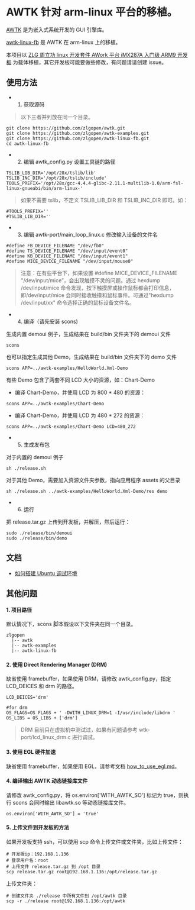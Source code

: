 # AWTK 针对 arm-linux 平台的移植。

[AWTK](https://github.com/zlgopen/awtk) 是为嵌入式系统开发的 GUI 引擎库。

[awtk-linux-fb](https://github.com/zlgopen/awtk-linux-fb) 是 AWTK 在 arm-linux 上的移植。

本项目以 [ZLG 周立功 linux 开发套件 AWork 平台 iMX287A 入门级 ARM9 开发板](https://item.taobao.com/item.htm?spm=a230r.1.14.1.29c8b3f8qxjYf7&id=536334628394&ns=1&abbucket=17#detail) 为载体移植，其它开发板可能要做些修改，有问题请请创建 issue。 

## 使用方法

* 1. 获取源码

> 以下三者并列放在同一个目录。

```
git clone https://github.com/zlgopen/awtk.git
git clone https://github.com/zlgopen/awtk-examples.git
git clone https://github.com/zlgopen/awtk-linux-fb.git
cd awtk-linux-fb
```

* 2. 编辑 awtk_config.py 设置工具链的路径

```
TSLIB_LIB_DIR='/opt/28x/tslib/lib'
TSLIB_INC_DIR='/opt/28x/tslib/include'
TOOLS_PREFIX='/opt/28x/gcc-4.4.4-glibc-2.11.1-multilib-1.0/arm-fsl-linux-gnueabi/bin/arm-linux-'
```

> 如果不需要 tslib，不定义 TSLIB\_LIB\_DIR 和 TSLIB\_INC\_DIR 即可。如：

```
#TOOLS_PREFIX=''
#TSLIB_LIB_DIR=''
```

* 3. 编辑 awtk-port/main\_loop\_linux.c 修改输入设备的文件名

```
#define FB_DEVICE_FILENAME "/dev/fb0"
#define TS_DEVICE_FILENAME "/dev/input/event0"
#define KB_DEVICE_FILENAME "/dev/input/event1"
#define MICE_DEVICE_FILENAME "/dev/input/mouse0"
```

> 注意：在有些平台下，如果设置 #define MICE_DEVICE_FILENAME "/dev/input/mice”，会出现触摸不灵的问题。通过 hexdump /dev/input/mice 命令发现，按下触摸屏或操作鼠标都会打印信息，即/dev/input/mice 会同时接收触摸和鼠标事件。可通过"hexdump  /dev/input/xx" 命令选择正确的鼠标设备文件名。

* 4. 编译（请先安装 scons)

生成内置 demoui 例子，生成结果在 build/bin 文件夹下的 demoui 文件

```
scons
```

也可以指定生成其他 Demo，生成结果在 build/bin 文件夹下的 demo 文件

```
scons APP=../awtk-examples/HelloWorld.Xml-Demo
```

有些 Demo 包含了两套不同 LCD 大小的资源，如：Chart-Demo

* 编译 Chart-Demo，并使用 LCD 为 800 * 480 的资源：

```
scons APP=../awtk-examples/Chart-Demo
```
* 编译 Chart-Demo，并使用 LCD 为 480 * 272 的资源：

```
scons APP=../awtk-examples/Chart-Demo LCD=480_272
```
* 5. 生成发布包

对于内置的 demoui 例子

```
sh ./release.sh
```

对于其他 Demo，需要加入资源文件夹参数，指向应用程序 assets 的父目录

```
sh ./release.sh ../awtk-examples/HelloWorld.Xml-Demo/res demo
```

* 6. 运行

把 release.tar.gz 上传到开发板，并解压，然后运行：

```
sudo ./release/bin/demoui
sudo ./release/bin/demo
```

## 文档

* [如何搭建 Ubuntu 调试环境](docs/how_to_use_in_vmware.md)

## 其他问题

#### 1. 项目路径

默认情况下，scons 脚本假设以下文件夹在同一个目录。

```
zlgopen
  |-- awtk
  |-- awtk-examples
  |-- awtk-linux-fb
```

#### 2. 使用 Direct Rendering Manager (DRM)

缺省使用 framebuffer，如果使用 DRM，请修改 awtk\_config.py，指定 LCD_DEICES 和 drm 的路径。

```
LCD_DEICES='drm'

#for drm
OS_FLAGS=OS_FLAGS + ' -DWITH_LINUX_DRM=1 -I/usr/include/libdrm '
OS_LIBS = OS_LIBS + ['drm']
```
> DRM 目前只在虚拟机中测试过，如果有问题请参考 wtk-port/lcd\_linux\_drm.c 进行调试。

#### 3. 使用 EGL 硬件加速

缺省使用 framebuffer，如果使用 EGL，请参考文档 [how_to_use_egl.md](docs/how_to_use_egl.md)。

#### 4. 编译输出 AWTK 动态链接库文件

请修改 awtk\_config.py，将 os.environ['WITH_AWTK_SO'] 标记为 true，则执行 scons 会同时输出 libawtk.so 等动态链接库文件。

```
os.environ['WITH_AWTK_SO'] = 'true'
```

#### 5. 上传文件到开发板的方法

如果开发板支持 ssh，可以使用 scp 命令上传文件或文件夹，比如上传文件：

```
# 开发板ip：192.168.1.136
# 登录用户名：root
# 上传文件 release.tar.gz 到 /opt 目录
scp release.tar.gz root@192.168.1.136:/opt/release.tar.gz
```

上传文件夹：

```
# 创建文件夹 ./release 中所有文件到 /opt/awtk 目录
scp -r ./release root@192.168.1.136:/opt/awtk
```

